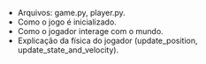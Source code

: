 * Arquivos: game.py, player.py.
* Como o jogo é inicializado.
* Como o jogador interage com o mundo.
* Explicação da física do jogador (update_position, update_state_and_velocity).